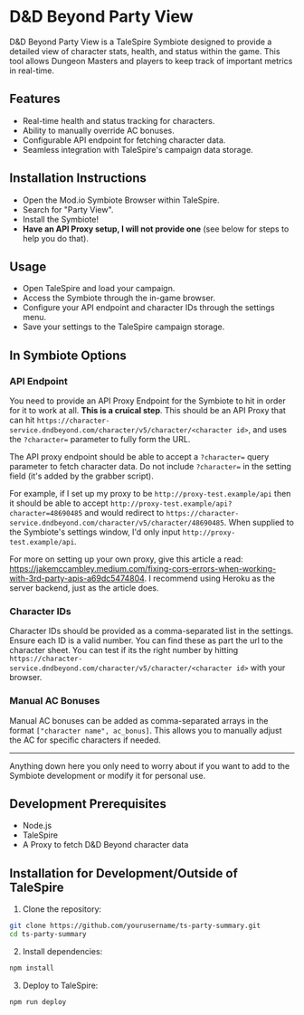 # D&D Beyond Party View

D&D Beyond Party View is a TaleSpire Symbiote designed to provide a detailed view of character stats, health, and status within the game. This tool allows Dungeon Masters and players to keep track of important metrics in real-time.

## Features

- Real-time health and status tracking for characters.
- Ability to manually override AC bonuses.
- Configurable API endpoint for fetching character data.
- Seamless integration with TaleSpire's campaign data storage.

## Installation Instructions

- Open the Mod.io Symbiote Browser within TaleSpire.
- Search for "Party View".
- Install the Symbiote!
- **Have an API Proxy setup, I will not provide one** (see below for steps to help you do that).

## Usage

- Open TaleSpire and load your campaign.
- Access the Symbiote through the in-game browser.
- Configure your API endpoint and character IDs through the settings menu.
- Save your settings to the TaleSpire campaign storage.

## In Symbiote Options
### API Endpoint

You need to provide an API Proxy Endpoint for the Symbiote to hit in order for it to work at all. **This is a cruical step**. This should be an API Proxy that can hit `https://character-service.dndbeyond.com/character/v5/character/<character id>`, and uses the `?character=` parameter to fully form the URL.

The API proxy endpoint should be able to accept a `?character=` query parameter to fetch character data. Do not include `?character=` in the setting field (it's added by the grabber script).

For example, if I set up my proxy to be `http://proxy-test.example/api` then it should be able to accept `http://proxy-test.example/api?character=48690485` and would redirect to `https://character-service.dndbeyond.com/character/v5/character/48690485`. When supplied to the Symbiote's settings window, I'd only input `http://proxy-test.example/api`.

For more on setting up your own proxy, give this article a read: <https://jakemccambley.medium.com/fixing-cors-errors-when-working-with-3rd-party-apis-a69dc5474804>. I recommend using Heroku as the server backend, just as the article does.

### Character IDs

Character IDs should be provided as a comma-separated list in the settings. Ensure each ID is a valid number. You can find these as part the url to the character sheet. You can test if its the right number by hitting `https://character-service.dndbeyond.com/character/v5/character/<character id>` with your browser.

### Manual AC Bonuses

Manual AC bonuses can be added as comma-separated arrays in the format `["character name", ac_bonus]`. This allows you to manually adjust the AC for specific characters if needed.

---
Anything down here you only need to worry about if you want to add to the Symbiote development or modify it for personal use.

## Development Prerequisites

- Node.js
- TaleSpire
- A Proxy to fetch D&D Beyond character data

## Installation for Development/Outside of TaleSpire

1. Clone the repository:

```bash
git clone https://github.com/yourusername/ts-party-summary.git
cd ts-party-summary
```

2. Install dependencies:

```bash
npm install
```

3. Deploy to TaleSpire:

```bash
npm run deploy
```

